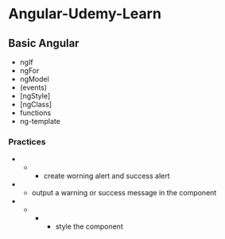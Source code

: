 # Angular-Udemy-Learn

## Basic Angular

* ngIf
* ngFor
* ngModel
* (events)
* [ngStyle]
* [ngClass]
* functions
* ng-template


### Practices

* * * create worning alert and success alert 
* * output a warning or success message in the component
* * * * style the component 